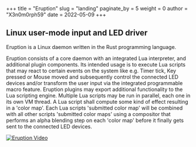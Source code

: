 +++
title = "Eruption"
slug = "landing"
paginate_by = 5
weight = 0
author = "X3n0m0rph59"
date = 2022-05-09
+++

## Linux user-mode input and LED driver

Eruption is a Linux daemon written in the Rust programming language.

Eruption consists of a core daemon with an integrated Lua interpreter, and additional plugin components. Its intended usage is to execute Lua scripts that may react to certain events on the system like e.g. Timer tick, Key pressed or Mouse moved and subsequently control the connected LED devices and/or transform the user input via the integrated programmable macro feature. Eruption plugins may export additional functionality to the Lua scripting engine. Multiple Lua scripts may be run in parallel, each one in its own VM thread. A Lua script shall compute some kind of effect resulting in a 'color map'. Each Lua scripts 'submitted color map' will be combined with all other scripts 'submitted color maps' using a compositor that performs an alpha blending step on each 'color map' before it finally gets sent to the connected LED devices.

[![Eruption Video](https://img.youtube.com/vi/ig_71zg14nQ/0.jpg)](https://www.youtube.com/watch?v=ig_71zg14nQ)
